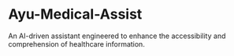 # Ayu-Medical-Assist
An AI-driven assistant engineered to enhance the accessibility and comprehension of healthcare information.
